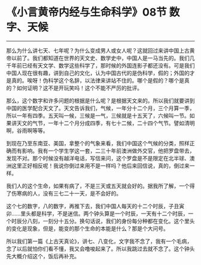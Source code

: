 # 《小言黄帝内经与生命科学》08节 数字、天候

------

那么为什么讲七天、七年呢？为什么变成男人或女人呢？这就回过来讲中国上古黄帝以前了。我们都知道在世界的天文史、数学史中，中国人是一马当先的。我们几千年前已经有天文学、数学这些科学了，那时候的外国连影子都还没有。可是我们中国人现在很有趣，讲到自己的文化，认为中国古代的是伪科学，假的；外国的才是真的。唉呀！伪科学这个名辞，以法律来讲站不住的。哪个是假的？哪个是真的？如何证明？这不是开玩笑吗！这个不能不严厉的批评。

那么，这个数字和许多问题的根据是什么呢？是根据天文来的。所以我们就要讲到中国的医学配合天文了。天文告诉我们，气候，一年分十二个月，三个月算一季，所以一年有四季。五天叫一候，三候是一气，三候就是十五天了，六候叫一节。如果讲天文的气节，一年十二个月分成四季，有七十二候，二十四个气节。譬如清明啊，谷雨啊等等。

到现在乃至东南亚、美国，拿整个的气象来看，我们中国这个气候的分类，照样正确而有影响。我有一个学生学这一套，二三十年前澳洲做外交官，他把罗盘带去，发现不对。那个时候没有越洋电话，写信来问，这个罗盘是不是限定在北半球、澳洲这里正好相反呢！我说你倒过来用不是一样吗？他后来回信说，真的，倒过来一样。

我们人的这个生命，如果有病了，不是三天或五天就会好的。据我所了解，一个得了伤寒病的人，没有三七二十一天，是不会好的。

这个七的数字，八的数字，再推下去，我们中国人每天的十二个时辰，子丑寅卯……里头都是科学，不是迷信。两个钟头算是一个时辰，一天有十二个时辰，一个时辰分八刻，一刻分十五分。换句话说，我们的身份每分种都在变化。这个里头的变化是现象，但是，能变的那个生命的本能是什么？那是个大问号。

所以我们第一篇《上古天真论》，讲七、八变化，文字我不念了，我有一个毛病，念了以后就怕你们看不懂，我又会噜唆起来了。所以我跳过去就不念了。这个钟头先大概介绍这个，饭后再补充。